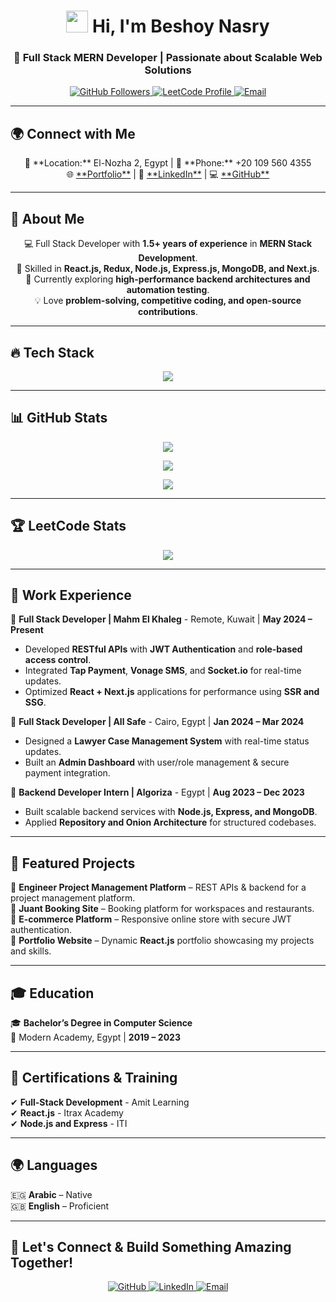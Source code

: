 <!-- Animated Heading -->
<h1 align="center">
  <img src="https://media.giphy.com/media/hvRJCLFzcasrR4ia7z/giphy.gif" width="35"> 
  Hi, I'm <strong>Beshoy Nasry</strong>
</h1>
<h3 align="center">🚀 Full Stack MERN Developer | Passionate about Scalable Web Solutions</h3>

<p align="center">
  <a href="https://github.com/beshoynasryz">
    <img src="https://img.shields.io/github/followers/beshoynasryz?label=Followers&style=social" alt="GitHub Followers" />
  </a>
  <a href="https://leetcode.com/u/beshoynasry0/">
    <img src="https://img.shields.io/badge/LeetCode-BeshoyNasry-orange?style=flat&logo=leetcode" alt="LeetCode Profile" />
  </a>
  <a href="mailto:beshoynasry0@gmail.com">
    <img src="https://img.shields.io/badge/Email-beshoynasry0%40gmail.com-red?style=flat&logo=gmail" alt="Email" />
  </a>
</p>

---

## 🌍 Connect with Me  
<p align="center">
  📍 **Location:** El-Nozha 2, Egypt | 📱 **Phone:** +20 109 560 4355  
  <br>  
  🌐 <a href="https://beshoynasry.vercel.app/">**Portfolio**</a> | 🔗 <a href="https://www.linkedin.com/in/beshoy-nasry-2a3627220/">**LinkedIn**</a> | 💻 <a href="https://github.com/beshoynasryz">**GitHub**</a>  
</p>

---

## 🚀 About Me  
<p align="center">
  💻 Full Stack Developer with <strong>1.5+ years of experience</strong> in <strong>MERN Stack Development</strong>.  
  <br>
  🎯 Skilled in <strong>React.js, Redux, Node.js, Express.js, MongoDB, and Next.js</strong>.  
  <br>
  🌱 Currently exploring <strong>high-performance backend architectures and automation testing</strong>.  
  <br>
  💡 Love <strong>problem-solving, competitive coding, and open-source contributions</strong>.  
</p>

---

## 🔥 Tech Stack  
<p align="center">
  <img src="https://skillicons.dev/icons?i=react,redux,nextjs,tailwind,nodejs,express,mongodb,mysql,git,github,docker,typescript,vscode,postman,graphql" />
</p>

---

## 📊 GitHub Stats  
<p align="center">
  <img src="https://github-readme-streak-stats.herokuapp.com/?user=beshoynasryz&theme=radical&hide_border=true" />
</p>
<p align="center">
  <img src="https://github-readme-stats.vercel.app/api?username=beshoynasryz&show_icons=true&theme=radical&hide_border=true" />
</p>
<p align="center">
  <img src="https://github-readme-stats.vercel.app/api/top-langs/?username=beshoynasryz&layout=compact&theme=radical&hide_border=true" />
</p>

---

## 🏆 LeetCode Stats  
<p align="center">
  <a href="https://leetcode.com/u/beshoynasry0/">
    <img src="https://leetcard.jacoblin.cool/beshoynasry0?theme=dark&font=Montserrat&ext=heatmap" />
  </a>
</p>

---

## 💼 Work Experience  
🔹 **Full Stack Developer | Mahm El Khaleg** - Remote, Kuwait | <strong>May 2024 – Present</strong>  
- Developed **RESTful APIs** with **JWT Authentication** and **role-based access control**.  
- Integrated **Tap Payment**, **Vonage SMS**, and **Socket.io** for real-time updates.  
- Optimized **React + Next.js** applications for performance using **SSR and SSG**.  

🔹 **Full Stack Developer | All Safe** - Cairo, Egypt | <strong>Jan 2024 – Mar 2024</strong>  
- Designed a **Lawyer Case Management System** with real-time status updates.  
- Built an **Admin Dashboard** with user/role management & secure payment integration.  

🔹 **Backend Developer Intern | Algoriza** - Egypt | <strong>Aug 2023 – Dec 2023</strong>  
- Built scalable backend services with **Node.js, Express, and MongoDB**.  
- Applied **Repository and Onion Architecture** for structured codebases.  

---

## 🚀 Featured Projects  
🔹 **Engineer Project Management Platform** – REST APIs & backend for a project management platform.  
🔹 **Juant Booking Site** – Booking platform for workspaces and restaurants.  
🔹 **E-commerce Platform** – Responsive online store with secure JWT authentication.  
🔹 **Portfolio Website** – Dynamic **React.js** portfolio showcasing my projects and skills.  

---

## 🎓 Education  
🎓 <strong>Bachelor’s Degree in Computer Science</strong>  
📍 Modern Academy, Egypt | <strong>2019 – 2023</strong>  

---

## 📜 Certifications & Training  
✔ **Full-Stack Development** - Amit Learning  
✔ **React.js** - Itrax Academy  
✔ **Node.js and Express** - ITI  

---

## 🌍 Languages  
🇪🇬 **Arabic** – Native  
🇬🇧 **English** – Proficient  

---

## 🤝 Let's Connect & Build Something Amazing Together!  
<p align="center">
  <a href="https://github.com/beshoynasryz">
    <img src="https://img.shields.io/badge/GitHub-beshoynasryz-blue?style=for-the-badge&logo=github" alt="GitHub" />
  </a>
  <a href="https://linkedin.com/in/beshoy-nasry-2a3627220">
    <img src="https://img.shields.io/badge/LinkedIn-BeshoyNasry-blue?style=for-the-badge&logo=linkedin" alt="LinkedIn" />
  </a>
  <a href="mailto:beshoynasry0@gmail.com">
    <img src="https://img.shields.io/badge/Email-beshoynasry0%40gmail.com-red?style=for-the-badge&logo=gmail" alt="Email" />
  </a>
</p>
